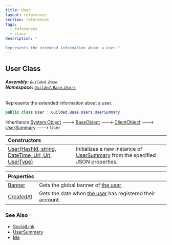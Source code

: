 ```yaml
---
title: User
layout: references
section: references
tags:
  - references
  - class
description: "

Represents the extended information about a user."
---
```


## User Class
###### **Assembly:** `Guilded.Base`<br/>**Namespace:** [`Guilded.Base.Users`](Guilded.Base.Users 'Guilded.Base.Users')

Represents the extended information about a user.

```csharp
public class User : Guilded.Base.Users.UserSummary
```

Inheritance [System.Object](https://docs.microsoft.com/en-us/dotnet/api/System.Object 'System.Object') &#129106; [BaseObject](BaseObject 'Guilded.Base.BaseObject') &#129106; [ClientObject](ClientObject 'Guilded.Base.ClientObject') &#129106; [UserSummary](UserSummary 'Guilded.Base.Users.UserSummary') &#129106; User

| Constructors | |
| :--- | :--- |
| [User(HashId, string, DateTime, Uri, Uri, UserType)](User.User(HashId,string,DateTime,Uri,Uri,UserType) 'Guilded.Base.Users.User.User(Guilded.Base.HashId, string, System.DateTime, Uri, Uri, Guilded.Base.Users.UserType)') | Initializes a new instance of [UserSummary](UserSummary 'Guilded.Base.Users.UserSummary') from the specified JSON properties. |

| Properties | |
| :--- | :--- |
| [Banner](User.Banner 'Guilded.Base.Users.User.Banner') | Gets the global banner of [the user](User 'Guilded.Base.Users.User'). |
| [CreatedAt](User.CreatedAt 'Guilded.Base.Users.User.CreatedAt') | Gets the date when [the user](User 'Guilded.Base.Users.User') has registered their account. |

### See Also
- [SocialLink](SocialLink 'Guilded.Base.Users.SocialLink')
- [UserSummary](UserSummary 'Guilded.Base.Users.UserSummary')
- [Me](Me 'Guilded.Base.Users.Me')
